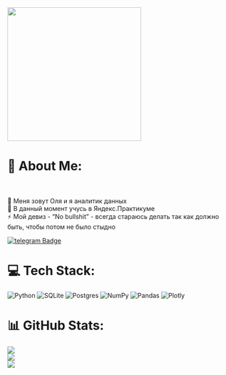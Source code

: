 <div id="header" align="left">
  <img src="https://media.giphy.com/media/yIomjPheQvvbiF9v7A/giphy.gif" width="300"/>
</div>

# 💫 About Me:
<br><br>🔭 Меня зовут Оля и я аналитик данных<br>🌱 В данный момент учусь в Яндекс.Практикуме<br>⚡ Мой девиз - “No bullshit” - всегда стараюсь делать так как должно быть, чтобы потом не было стыдно
<div id="badges">
  <a href="https://t.me/olga_faz">
    <img src="https://img.shields.io/badge/telegram-blue?logo=telegram&logoColor=white&style=for-the-badge" alt="telegram Badge"/>
  </a>
</div>

# 💻 Tech Stack:
![Python](https://img.shields.io/badge/python-3670A0?style=for-the-badge&logo=python&logoColor=ffdd54) ![SQLite](https://img.shields.io/badge/sqlite-%2307405e.svg?style=for-the-badge&logo=sqlite&logoColor=white) ![Postgres](https://img.shields.io/badge/postgres-%23316192.svg?style=for-the-badge&logo=postgresql&logoColor=white) ![NumPy](https://img.shields.io/badge/numpy-%23013243.svg?style=for-the-badge&logo=numpy&logoColor=white) ![Pandas](https://img.shields.io/badge/pandas-%23150458.svg?style=for-the-badge&logo=pandas&logoColor=white) ![Plotly](https://img.shields.io/badge/Plotly-%233F4F75.svg?style=for-the-badge&logo=plotly&logoColor=white)
# 📊 GitHub Stats:
![](https://github-readme-stats.vercel.app/api?username=OFazlyeva&theme=tokyonight&hide_border=true&include_all_commits=false&count_private=false)<br/>
![](https://github-readme-streak-stats.herokuapp.com/?user=OFazlyeva&theme=tokyonight&hide_border=true)<br/>
![](https://github-readme-stats.vercel.app/api/top-langs/?username=OFazlyeva&theme=tokyonight&hide_border=true&include_all_commits=false&count_private=false&layout=compact)
